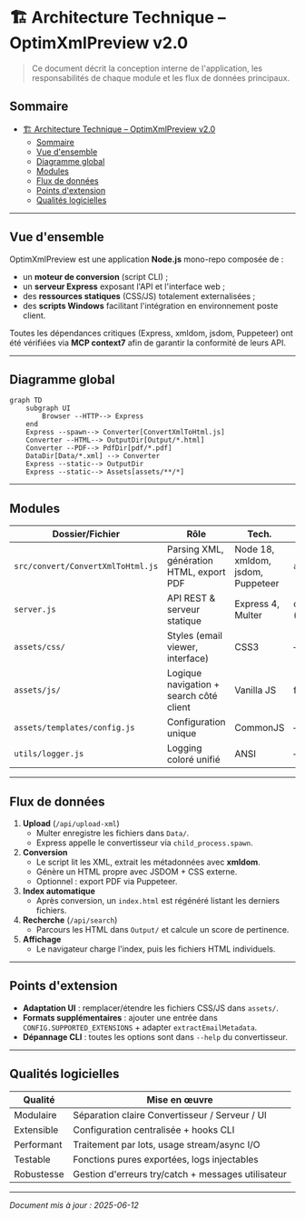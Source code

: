 # 🏗️ Architecture Technique – OptimXmlPreview v2.0

> Ce document décrit la conception interne de l'application, les responsabilités de chaque module et les flux de données principaux.

## Sommaire

- [🏗️ Architecture Technique – OptimXmlPreview v2.0](#️-architecture-technique--optimxmlpreview-v20)
  - [Sommaire](#sommaire)
  - [Vue d'ensemble](#vue-densemble)
  - [Diagramme global](#diagramme-global)
  - [Modules](#modules)
  - [Flux de données](#flux-de-données)
  - [Points d'extension](#points-dextension)
  - [Qualités logicielles](#qualités-logicielles)

---

## Vue d'ensemble

OptimXmlPreview est une application **Node.js** mono-repo composée de :

- un **moteur de conversion** (script CLI) ;
- un **serveur Express** exposant l'API et l'interface web ;
- des **ressources statiques** (CSS/JS) totalement externalisées ;
- des **scripts Windows** facilitant l'intégration en environnement poste client.

Toutes les dépendances critiques (Express, xmldom, jsdom, Puppeteer) ont été vérifiées via **MCP context7** afin de garantir la conformité de leurs API.

---

## Diagramme global

```mermaid
graph TD
    subgraph UI
        Browser --HTTP--> Express
    end
    Express --spawn--> Converter[ConvertXmlToHtml.js]
    Converter --HTML--> OutputDir[Output/*.html]
    Converter --PDF--> PdfDir[pdf/*.pdf]
    DataDir[Data/*.xml] --> Converter
    Express --static--> OutputDir
    Express --static--> Assets[assets/**/*]
```

---

## Modules

| Dossier/Fichier                   | Rôle                                     | Tech.                             | Dépendances                   |
| --------------------------------- | ---------------------------------------- | --------------------------------- | ----------------------------- |
| `src/convert/ConvertXmlToHtml.js` | Parsing XML, génération HTML, export PDF | Node 18, xmldom, jsdom, Puppeteer | `assets/templates/config.js`  |
| `server.js`                       | API REST & serveur statique              | Express 4, Multer                 | convertisseur (child_process) |
| `assets/css/`                     | Styles (email viewer, interface)         | CSS3                              | –                             |
| `assets/js/`                      | Logique navigation + search côté client  | Vanilla JS                        | fetch API                     |
| `assets/templates/config.js`      | Configuration unique                     | CommonJS                          | –                             |
| `utils/logger.js`                 | Logging coloré unifié                    | ANSI                              | –                             |

---

## Flux de données

1. **Upload** (`/api/upload-xml`)
   - Multer enregistre les fichiers dans `Data/`.
   - Express appelle le convertisseur via `child_process.spawn`.
2. **Conversion**
   - Le script lit les XML, extrait les métadonnées avec **xmldom**.
   - Génère un HTML propre avec JSDOM + CSS externe.
   - Optionnel : export PDF via Puppeteer.
3. **Index automatique**
   - Après conversion, un `index.html` est régénéré listant les derniers fichiers.
4. **Recherche** (`/api/search`)
   - Parcours les HTML dans `Output/` et calcule un score de pertinence.
5. **Affichage**
   - Le navigateur charge l'index, puis les fichiers HTML individuels.

---

## Points d'extension

- **Adaptation UI** : remplacer/étendre les fichiers CSS/JS dans `assets/`.
- **Formats supplémentaires** : ajouter une entrée dans `CONFIG.SUPPORTED_EXTENSIONS` + adapter `extractEmailMetadata`.
- **Dépannage CLI** : toutes les options sont dans `--help` du convertisseur.

---

## Qualités logicielles

| Qualité    | Mise en œuvre                                      |
| ---------- | -------------------------------------------------- |
| Modulaire  | Séparation claire Convertisseur / Serveur / UI     |
| Extensible | Configuration centralisée + hooks CLI              |
| Performant | Traitement par lots, usage stream/async I/O        |
| Testable   | Fonctions pures exportées, logs injectables        |
| Robustesse | Gestion d'erreurs try/catch + messages utilisateur |

---

*Document mis à jour : 2025-06-12*
